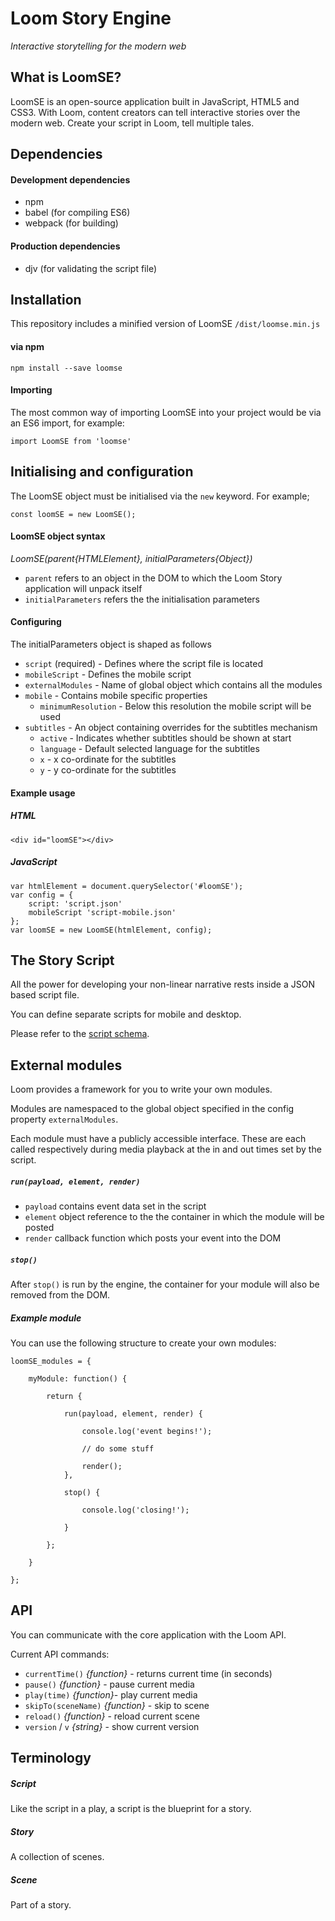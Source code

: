 # Loom Story Engine
*Interactive storytelling for the modern web*

## What is LoomSE?
LoomSE is an open-source application built in JavaScript, HTML5 and CSS3. With Loom, content creators can tell interactive stories over the modern web. Create your script in Loom, tell multiple tales.

## Dependencies

#### Development dependencies
- npm
- babel (for compiling ES6)
- webpack (for building)

#### Production dependencies
- djv (for validating the script file)

## Installation

This repository includes a minified version of LoomSE `/dist/loomse.min.js`

#### via npm ###

`npm install --save loomse`

#### Importing

The most common way of importing LoomSE into your project would be via an ES6 import,
for example:

`import LoomSE from 'loomse'`

## Initialising and configuration

The LoomSE object must be initialised via the `new` keyword. For example;

`const loomSE = new LoomSE();`

#### LoomSE object syntax

_LoomSE(parent{HTMLElement}, initialParameters{Object})_

- `parent` refers to an object in the DOM to which the Loom Story application will unpack itself
- `initialParameters` refers the the initialisation parameters

#### Configuring

The initialParameters object is shaped as follows

- `script` (required) - Defines where the script file is located
- `mobileScript` - Defines the mobile script
- `externalModules` - Name of global object which contains all the modules
- `mobile` - Contains mobile specific properties
    - `minimumResolution` - Below this resolution the mobile script will be used
- `subtitles` - An object containing overrides for the subtitles mechanism
    - `active` - Indicates whether subtitles should be shown at start
    - `language` - Default selected language for the subtitles
    - `x` - x co-ordinate for the subtitles
    - `y` - y co-ordinate for the subtitles

#### Example usage

##### HTML
```
<div id="loomSE"></div>
```

##### JavaScript
```
var htmlElement = document.querySelector('#loomSE');
var config = {
    script: 'script.json'
    mobileScript 'script-mobile.json'
};
var loomSE = new LoomSE(htmlElement, config);

```

## The Story Script
All the power for developing your non-linear narrative rests inside a JSON based script file.

You can define separate scripts for mobile and desktop.

Please refer to the [script schema](source/LoomSE/schemas/script.json).

## External modules
Loom provides a framework for you to write your own modules.

Modules are namespaced to the global object specified in the config property `externalModules`.

Each module must have a publicly accessible interface. These are each called respectively during media playback at the
in and out times set by the script.

##### `run(payload, element, render)`

- `payload` contains event data set in the script
- `element` object reference to the the container in which the module will be posted
- `render` callback function which posts your event into the DOM

##### `stop()`

After `stop()` is run by the engine, the container for your module will also be removed from the DOM.

##### Example module
You can use the following structure to create your own modules:

```
loomSE_modules = {

    myModule: function() {

        return {
    
            run(payload, element, render) {
    
                console.log('event begins!');
    
                // do some stuff
    
                render();
            },
    
            stop() {
    
                console.log('closing!');
    
            }
    
        };
        
    }

};
```

## API
You can communicate with the core application with the Loom API.

Current API commands:

- `currentTime()` _{function}_ - returns current time (in seconds)
- `pause()` _{function}_ - pause current media
- `play(time)` _{function}_- play current media
- `skipTo(sceneName)` _{function}_ - skip to scene
- `reload()` _{function}_ - reload current scene
- `version` / `v` _{string}_ - show current version

## Terminology

##### Script
Like the script in a play, a script is the blueprint for a story.

##### Story
A collection of scenes.

##### Scene
Part of a story.
